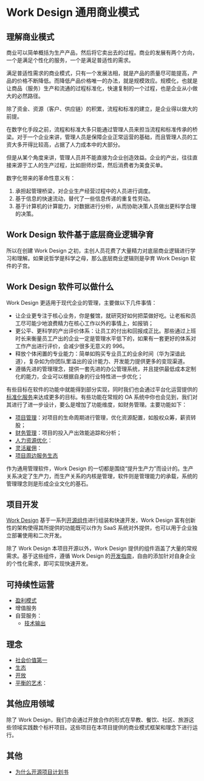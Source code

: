 # Work Design 通用商业模式

## 理解商业模式

商业可以简单概括为生产产品，然后将它卖出去的过程。商业的发展有两个方向，一个是满足个性化的服务，一个是满足普适性的需求。

满足普适性需求的商业模式，只有一个发展法相，就是产品的质量尽可能提高，产品的价格不断降低。而降低产品价格唯一的办法，就是规模效应。规模化，也就是让商品（服务）生产和流通的过程标准化，快速复制的一个过程，也是企业从小做大的必然路径。

除了资金、资源（客户、供应链）的积累，流程和标准的建立，是企业得以做大的前提。

在数字化手段之前，流程和标准大多只能通过管理人员来担当流程和标准传承的桥梁。对于一个企业来讲，管理人员是保障企业正常运营的基础，而且管理人员的工资大多开得比较高，占据了人力成本中的大部分。

但是从某个角度来讲，管理人员并不能直接为企业创造效益。企业的产出，往往直接来源于工人的生产过程，比如厨师炒菜，然后消费者为美食买单。

数字化带来的革命性意义有：

1. 承担起管理桥梁，对企业生产经营过程中的人员进行调度。
2. 基于信息的快速流动，替代了一些信息传递的重复性劳动。
3. 基于计算机的计算能力，对数据进行分析，从而协助决策人员做出更科学合理的决策。

## Work Design 软件基于底层商业逻辑孕育

所以在创建 Work Design 之初，主创人员花费了大量精力对底层商业逻辑进行学习和理解。如果说哲学是科学之母，那么底层商业逻辑则是孕育 Work Design 软件的子宫。


## Work Design 软件可以做什么
Work Design 更适用于现代企业的管理，主要做以下几件事情：

* 让企业更专注于核心业务，你是餐馆，就研究好如何把菜做好吃。让老板和员工尽可能少地浪费精力在核心工作以外的事情上，如报销；
* 更公平、更科学的产出评价体系：让员工的付出和回报成正比。那些通过上班时长来衡量员工产出的企业一定是管理水平低下的，如果有一套更好的体系对工作产出进行评价，会减少很多无意义的 996。
* 释放个体闲置的专业能力：简单如购买专业员工的业余时间（华为深谙此道），复杂如为你团队里溢出的设计能力、开发能力提供更多的变现渠道。
* 遵循先进的管理理念，提供一套先进的办公管理系统，并且提供最低成本定制化的能力，企业可以根据自身的行业特性进一步优化；

有些目标在软件的功能中就能得到部分实现，同时我们也会通过平台化运营提供的[标准化服务][1]来达成更多的目标。有些功能在常规的 OA 系统中你也会见到，我们对其进行了进一步设计，要么是增加了功能维度，如财务管理。主要功能如下：

* [项目管理][2]：对项目的生命周期进行管理，优化资源配置，如股权众筹，薪资转股；
* [财务管理][3]：项目的投入产出效能追踪和分析；
* [人力资源优化][4]：
* [灵活雇佣][5]：
* [项目周边服务生态][6]

作为通用管理软件，Work Design 的一切都是围绕“提升生产力”而设计的。生产关系决定了生产力，而生产关系的内核是管理，软件则是管理能力的承载，系统的管理理念则是形成企业文化的基石。

## 项目开发

[Work Design][7] 基于一系列[开源组件][8]进行组装和快速开发，Work Design 富有创新性的架构使得其所提供的功能既可以作为 SaaS 系统对外提供，也可以用于企业独立部署使用和二次开发。

除了 Work Design 本项目开源以外，Work Design 提供的组件涵盖了大量的常规需求。基于这些组件，遵循 Work Design 的[开发指南][9]，自由的添加针对自身企业的个性化需求，即可实现快速开发。

## 可持续性运营

* [盈利模式][10]
* 增值服务
* 自营服务：
  * [技术输出][11]

## 理念
* [社会价值第一][12]
* [生态][13]
* [开放][14]
* [平衡的艺术][15]：

## 其他应用领域

除了 Work Design，我们亦会通过开放合作的形式在早教、餐饮、社区、旅游这些领域实践数个标杆项目。这些项目在本项目提供的商业模式框架和理念下进行运行。

## 其他

* [为什么开源项目计划书][16]

[1]:	https://work.design/facilitates
[2]:	project.md
[3]:	finance.md
[4]:	partnership.md
[5]:	flexible.md
[6]:	ecological.md
[7]:	https://github.com/work-design/work.design
[8]:	https://github.com/work-design/engine
[9]:	about
[10]:	profit.md
[11]:	tech.md
[12]:	precept.md#%E7%A4%BE%E4%BC%9A%E4%BB%B7%E5%80%BC%E7%AC%AC%E4%B8%80
[13]:	precept.md#%E7%94%9F%E6%80%81
[14]:	precept.md#%E5%BC%80%E6%94%BE
[15]:	precept.md#%E5%B9%B3%E8%A1%A1%E7%9A%84%E8%89%BA%E6%9C%AF
[16]:	intention.md